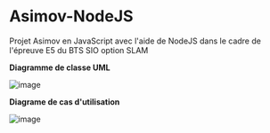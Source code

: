 # Asimov-NodeJS

Projet Asimov en JavaScript avec l'aide de NodeJS dans le cadre de l'épreuve E5 du BTS SIO option SLAM

**Diagramme de classe UML**

![image](https://user-images.githubusercontent.com/102042317/226181560-88720608-07c3-4dbd-8b8e-1da0c6993cd9.png)

**Diagrame de cas d'utilisation**

![image](https://user-images.githubusercontent.com/102042317/226182031-f0cf5cf4-1509-4b82-91c3-29d2e0b839d9.png)


